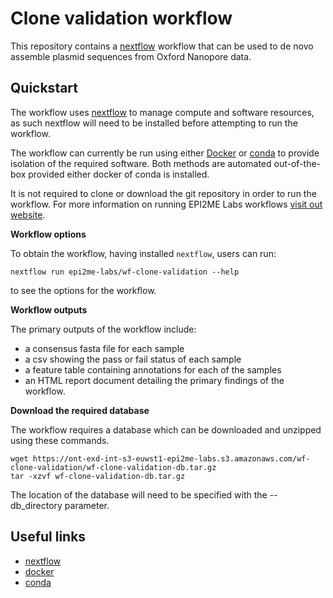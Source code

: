 # Clone validation workflow

This repository contains a [nextflow](https://www.nextflow.io/) workflow
that can be used to de novo assemble plasmid sequences from Oxford Nanopore data.

## Quickstart

The workflow uses [nextflow](https://www.nextflow.io/) to manage compute and 
software resources, as such nextflow will need to be installed before attempting
to run the workflow.

The workflow can currently be run using either
[Docker](https://www.docker.com/products/docker-desktop) or
[conda](https://docs.conda.io/en/latest/miniconda.html) to provide isolation of
the required software. Both methods are automated out-of-the-box provided
either docker of conda is installed.

It is not required to clone or download the git repository in order to run the workflow.
For more information on running EPI2ME Labs workflows [visit out website](https://labs.epi2me.io/wfindex).

**Workflow options**

To obtain the workflow, having installed `nextflow`, users can run:

```
nextflow run epi2me-labs/wf-clone-validation --help
```

to see the options for the workflow.

**Workflow outputs**

The primary outputs of the workflow include:

* a consensus fasta file for each sample
* a csv showing the pass or fail status of each sample
* a feature table containing annotations for each of the samples
* an HTML report document detailing the primary findings of the workflow.

**Download the required database**

The workflow requires a database which can be downloaded and unzipped using these commands.

```
wget https://ont-exd-int-s3-euwst1-epi2me-labs.s3.amazonaws.com/wf-clone-validation/wf-clone-validation-db.tar.gz
tar -xzvf wf-clone-validation-db.tar.gz
```
The location of the database will need to be specified with the --db_directory parameter. 

## Useful links

* [nextflow](https://www.nextflow.io/)
* [docker](https://www.docker.com/products/docker-desktop)
* [conda](https://docs.conda.io/en/latest/miniconda.html)
